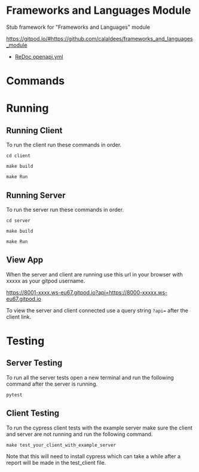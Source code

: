 # Frameworks and Languages Module
Stub framework for "Frameworks and Languages" module

https://gitpod.io/#https://github.com/calaldees/frameworks_and_languages_module

* [ReDoc openapi.yml](https://redocly.github.io/redoc/?url=https://raw.githubusercontent.com/calaldees/frameworks_and_languages_module/main/openapi.yml)

# Commands

# Running

## Running Client
To run the client run these commands in order.
```console 
cd client 
```
```console
make build 
 ```
```console
make Run 
```

## Running Server
To run the server run these commands in order.

```console 
cd server 
```
```console
make build 
 ```
```console
make Run 
```

## View App
When the server and client are running use this url in your browser with xxxxx as your gitpod username. 

https://8001-xxxx.ws-eu67.gitpod.io?api=https://8000-xxxxx.ws-eu67.gitpod.io

To view the server and client connected use a query string ````?api=```` after the client link.

# Testing

## Server Testing
To run all the server tests open a new terminal and run the following command after the server is running.

```console
pytest
```

## Client Testing
To run the cypress client tests with the example server make sure the client and server are not running and run the following command.

```console
make test_your_client_with_example_server
```
Note that this will need to install cypress which can take a while after a report will be made in the test_client file.
